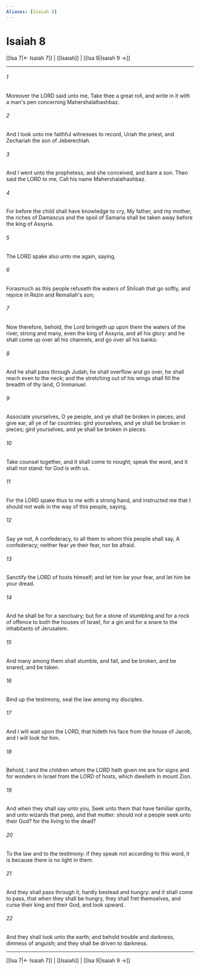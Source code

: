 ```yaml
---
Aliases: [Isaiah 8]
---
```

# Isaiah 8

[[Isa 7|← Isaiah 7]] | [[Isaiah]] | [[Isa 9|Isaiah 9 →]]
***



###### 1 
Moreover the LORD said unto me, Take thee a great roll, and write in it with a man's pen concerning Mahershalalhashbaz. 

###### 2 
And I took unto me faithful witnesses to record, Uriah the priest, and Zechariah the son of Jeberechiah. 

###### 3 
And I went unto the prophetess; and she conceived, and bare a son. Then said the LORD to me, Call his name Mahershalalhashbaz. 

###### 4 
For before the child shall have knowledge to cry, My father, and my mother, the riches of Damascus and the spoil of Samaria shall be taken away before the king of Assyria. 

###### 5 
The LORD spake also unto me again, saying, 

###### 6 
Forasmuch as this people refuseth the waters of Shiloah that go softly, and rejoice in Rezin and Remaliah's son; 

###### 7 
Now therefore, behold, the Lord bringeth up upon them the waters of the river, strong and many, even the king of Assyria, and all his glory: and he shall come up over all his channels, and go over all his banks: 

###### 8 
And he shall pass through Judah; he shall overflow and go over, he shall reach even to the neck; and the stretching out of his wings shall fill the breadth of thy land, O Immanuel. 

###### 9 
Associate yourselves, O ye people, and ye shall be broken in pieces; and give ear, all ye of far countries: gird yourselves, and ye shall be broken in pieces; gird yourselves, and ye shall be broken in pieces. 

###### 10 
Take counsel together, and it shall come to nought; speak the word, and it shall not stand: for God is with us. 

###### 11 
For the LORD spake thus to me with a strong hand, and instructed me that I should not walk in the way of this people, saying, 

###### 12 
Say ye not, A confederacy, to all them to whom this people shall say, A confederacy; neither fear ye their fear, nor be afraid. 

###### 13 
Sanctify the LORD of hosts himself; and let him be your fear, and let him be your dread. 

###### 14 
And he shall be for a sanctuary; but for a stone of stumbling and for a rock of offence to both the houses of Israel, for a gin and for a snare to the inhabitants of Jerusalem. 

###### 15 
And many among them shall stumble, and fall, and be broken, and be snared, and be taken. 

###### 16 
Bind up the testimony, seal the law among my disciples. 

###### 17 
And I will wait upon the LORD, that hideth his face from the house of Jacob, and I will look for him. 

###### 18 
Behold, I and the children whom the LORD hath given me are for signs and for wonders in Israel from the LORD of hosts, which dwelleth in mount Zion. 

###### 19 
And when they shall say unto you, Seek unto them that have familiar spirits, and unto wizards that peep, and that mutter: should not a people seek unto their God? for the living to the dead? 

###### 20 
To the law and to the testimony: if they speak not according to this word, it is because there is no light in them. 

###### 21 
And they shall pass through it, hardly bestead and hungry: and it shall come to pass, that when they shall be hungry, they shall fret themselves, and curse their king and their God, and look upward. 

###### 22 
And they shall look unto the earth; and behold trouble and darkness, dimness of anguish; and they shall be driven to darkness.

***
[[Isa 7|← Isaiah 7]] | [[Isaiah]] | [[Isa 9|Isaiah 9 →]]
